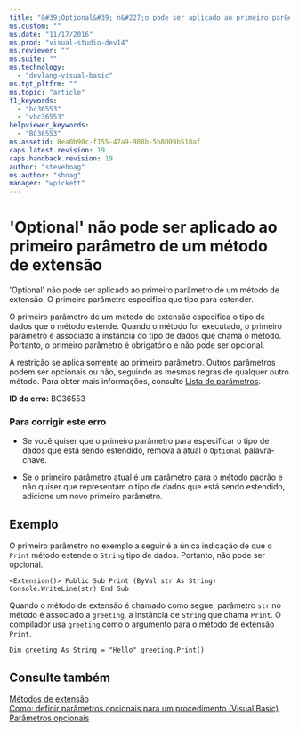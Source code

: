 ```yaml
---
title: "&#39;Optional&#39; n&#227;o pode ser aplicado ao primeiro par&#226;metro de um m&#233;todo de extens&#227;o | Microsoft Docs"
ms.custom: ""
ms.date: "11/17/2016"
ms.prod: "visual-studio-dev14"
ms.reviewer: ""
ms.suite: ""
ms.technology: 
  - "devlang-visual-basic"
ms.tgt_pltfrm: ""
ms.topic: "article"
f1_keywords: 
  - "bc36553"
  - "vbc36553"
helpviewer_keywords: 
  - "BC36553"
ms.assetid: 8ea0b90c-f155-47a9-988b-5b8009b510af
caps.latest.revision: 19
caps.handback.revision: 19
author: "stevehoag"
ms.author: "shoag"
manager: "wpickett"
---
```

# &#39;Optional&#39; n&#227;o pode ser aplicado ao primeiro par&#226;metro de um m&#233;todo de extens&#227;o
'Optional' não pode ser aplicado ao primeiro parâmetro de um método de extensão. O primeiro parâmetro especifica que tipo para estender.  
  
 O primeiro parâmetro de um método de extensão especifica o tipo de dados que o método estende. Quando o método for executado, o primeiro parâmetro é associado à instância do tipo de dados que chama o método. Portanto, o primeiro parâmetro é obrigatório e não pode ser opcional.  
  
 A restrição se aplica somente ao primeiro parâmetro. Outros parâmetros podem ser opcionais ou não, seguindo as mesmas regras de qualquer outro método. Para obter mais informações, consulte [Lista de parâmetros](../Topic/Parameter%20List%20\(Visual%20Basic\).md).  
  
 **ID do erro:** BC36553  
  
### Para corrigir este erro  
  
-   Se você quiser que o primeiro parâmetro para especificar o tipo de dados que está sendo estendido, remova a atual o `Optional` palavra\-chave.  
  
-   Se o primeiro parâmetro atual é um parâmetro para o método padrão e não quiser que representam o tipo de dados que está sendo estendido, adicione um novo primeiro parâmetro.  
  
## Exemplo  
 O primeiro parâmetro no exemplo a seguir é a única indicação de que o `Print` método estende o `String` tipo de dados. Portanto, não pode ser opcional.  
  
```  
<Extension()> Public Sub Print (ByVal str As String) Console.WriteLine(str) End Sub  
```  
  
 Quando o método de extensão é chamado como segue, parâmetro `str` no método é associado a `greeting`, a instância de `String` que chama `Print`. O compilador usa `greeting` como o argumento para o método de extensão `Print`.  
  
```  
Dim greeting As String = "Hello" greeting.Print()  
```  
  
## Consulte também  
 [Métodos de extensão](../Topic/Extension%20Methods%20\(Visual%20Basic\).md)   
 [Como: definir parâmetros opcionais para um procedimento \(Visual Basic\)](http://msdn.microsoft.com/pt-br/0b32b312-0da0-489b-96ad-7dcb1f1f8f88)   
 [Parâmetros opcionais](../Topic/Optional%20Parameters%20\(Visual%20Basic\).md)
